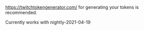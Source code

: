 https://twitchtokengenerator.com/ for generating your tokens is recommended.

Currently works with nightly-2021-04-19
